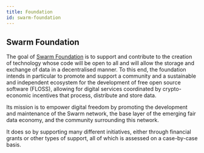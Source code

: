 ```yaml
---
title: Foundation
id: swarm-foundation
---
```


## Swarm Foundation

The goal of [Swarm Foundation](https://www.ethswarm.org/foundation) is to support and contribute to the creation of technology whose code will be open to all and will allow the storage and exchange of data in a decentralised manner. To this end, the foundation intends in particular to promote and support a community and a sustainable and independent ecosystem for the development of free open source software (FLOSS), allowing for digital services coordinated by crypto-economic incentives that process, distribute and store data.

Its mission is to empower digital freedom by promoting the development and maintenance of the Swarm network, the base layer of the emerging fair data economy, and the community surrounding this network.

It does so by supporting many different initiatives, either through financial grants or other types of support, all of which is assessed on a case-by-case basis.